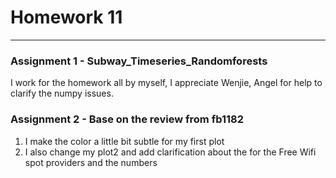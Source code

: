 # Homework 11

----
### Assignment 1 - Subway_Timeseries_Randomforests

I work for the homework all by myself, I appreciate Wenjie, Angel for help to clarify the numpy issues. 


### Assignment 2 - Base on the review from fb1182

1. I make the color a little bit subtle for my first plot
2. I also change my plot2 and add clarification about the for the Free Wifi spot providers and the numbers



